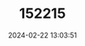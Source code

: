 ---
title: "152215"
category: "Echinocereus chisosensis"
draft: false
date: 2024-02-22 13:03:51
languages:
  English: ["Chisos Mountain Hedgehog Cactus"]
---